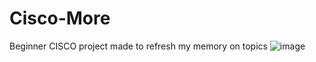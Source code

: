 # Cisco-More
Beginner CISCO project made to refresh my memory on topics
![image](https://github.com/user-attachments/assets/03394be8-15aa-49d0-b9cf-b29c643d939e)
